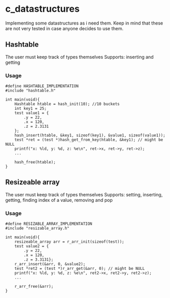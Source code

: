 # c_datastructures
Implementing some datastructures as i need them. Keep in mind that these are not very tested in case anyone decides to use them.

## Hashtable
The user must keep track of types themselves
Supports: inserting and getting
### Usage
```
#define HASHTABLE_IMPLEMENTATION
#include "hashtable.h"

int main(void){
    Hashtable htable = hash_init(10); //10 buckets
    int key1 = 25;
    test value1 = {
        .y = 22,
        .x = 120,
        .z = 2.3131
    };
    hash_insert(htable, &key1, sizeof(key1), &value1, sizeof(value1));
    test *ret = (test *)hash_get_from_key(htable, &key1); // might be NULL
    printf("x: %ld, y: %d, z: %e\n", ret->x, ret->y, ret->z);
    ...

    hash_free(htable);
}
```

## Resizeable array
The user must keep track of types themselves
Supports: setting, inserting, getting, finding index of a value, removing and pop

### Usage
```
#define RESIZABLE_ARRAY_IMPLEMENTATION
#include "resizable_array.h"

int main(void){
    resizeable_array arr = r_arr_init(sizeof(test));
    test value2 = {
        .y = 22,
        .x = 120,
        .z = 3.3131};
    r_arr_insert(&arr, 0, &value2);
    test *ret2 = (test *)r_arr_get(&arr, 0); // might be NULL
    printf("x: %ld, y: %d, z: %e\n", ret2->x, ret2->y, ret2->z);
    ...

    r_arr_free(&arr);
}
